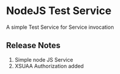 # NodeJS Test Service
A simple Test Service for Service invocation

## Release Notes
1. Simple node JS Service 
2. XSUAA Authorization added
